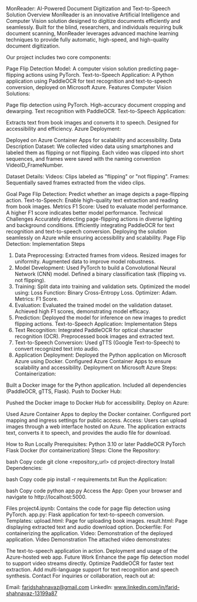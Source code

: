 MonReader: AI-Powered Document Digitization and Text-to-Speech Solution
Overview
MonReader is an innovative Artificial Intelligence and Computer Vision solution designed to digitize documents efficiently and seamlessly. Built for the blind, researchers, and individuals requiring bulk document scanning, MonReader leverages advanced machine learning techniques to provide fully automatic, high-speed, and high-quality document digitization.

Our project includes two core components:

Page Flip Detection Model: A computer vision solution predicting page-flipping actions using PyTorch.
Text-to-Speech Application: A Python application using PaddleOCR for text recognition and text-to-speech conversion, deployed on Microsoft Azure.
Features
Computer Vision Solutions:

Page flip detection using PyTorch.
High-accuracy document cropping and dewarping.
Text recognition with PaddleOCR.
Text-to-Speech Application:

Extracts text from book images and converts it to speech.
Designed for accessibility and efficiency.
Azure Deployment:

Deployed on Azure Container Apps for scalability and accessibility.
Data Description
Dataset:
We collected video data using smartphones and labeled them as flipping or not flipping. Each video was clipped into short sequences, and frames were saved with the naming convention VideoID_FrameNumber.

Dataset Details:
Videos: Clips labeled as "flipping" or "not flipping".
Frames: Sequentially saved frames extracted from the video clips.

Goal
Page Flip Detection: Predict whether an image depicts a page-flipping action.
Text-to-Speech: Enable high-quality text extraction and reading from book images.
Metrics
F1 Score: Used to evaluate model performance. A higher F1 score indicates better model performance.
Technical Challenges
Accurately detecting page-flipping actions in diverse lighting and background conditions.
Efficiently integrating PaddleOCR for text recognition and text-to-speech conversion.
Deploying the solution seamlessly on Azure while ensuring accessibility and scalability.
Page Flip Detection: Implementation Steps
1. Data Preprocessing:
Extracted frames from videos.
Resized images for uniformity.
Augmented data to improve model robustness.
2. Model Development:
Used PyTorch to build a Convolutional Neural Network (CNN) model.
Defined a binary classification task (flipping vs. not flipping).
3. Training:
Split data into training and validation sets.
Optimized the model using:
Loss Function: Binary Cross-Entropy Loss.
Optimizer: Adam.
Metrics: F1 Score.
4. Evaluation:
Evaluated the trained model on the validation dataset.
Achieved high F1 scores, demonstrating model efficacy.
5. Prediction:
Deployed the model for inference on new images to predict flipping actions.
Text-to-Speech Application: Implementation Steps
1. Text Recognition:
Integrated PaddleOCR for optical character recognition (OCR).
Preprocessed book images and extracted text.
2. Text-to-Speech Conversion:
Used gTTS (Google Text-to-Speech) to convert recognized text into audio.
3. Application Deployment:
Deployed the Python application on Microsoft Azure using Docker.
Configured Azure Container Apps to ensure scalability and accessibility.
Deployment on Microsoft Azure
Steps:
Containerization:

Built a Docker image for the Python application.
Included all dependencies (PaddleOCR, gTTS, Flask).
Push to Docker Hub:

Pushed the Docker image to Docker Hub for accessibility.
Deploy on Azure:

Used Azure Container Apps to deploy the Docker container.
Configured port mapping and ingress settings for public access.
Access:
Users can upload images through a web interface hosted on Azure. The application extracts text, converts it to speech, and provides the audio file for download.

How to Run Locally
Prerequisites:
Python 3.10 or later
PaddleOCR
PyTorch
Flask
Docker (for containerization)
Steps:
Clone the Repository:

bash
Copy code
git clone <repository_url>
cd project-directory
Install Dependencies:

bash
Copy code
pip install -r requirements.txt
Run the Application:

bash
Copy code
python app.py
Access the App: Open your browser and navigate to http://localhost:5000.

Files
project4.ipynb: Contains the code for page flip detection using PyTorch.
app.py: Flask application for text-to-speech conversion.
Templates:
upload.html: Page for uploading book images.
result.html: Page displaying extracted text and audio download option.
Dockerfile: For containerizing the application.
Video: Demonstration of the deployed application.
Video Demonstration
The attached video demonstrates:

The text-to-speech application in action.
Deployment and usage of the Azure-hosted web app.
Future Work
Enhance the page flip detection model to support video streams directly.
Optimize PaddleOCR for faster text extraction.
Add multi-language support for text recognition and speech synthesis.
Contact
For inquiries or collaboration, reach out at:

Email: faridshahnavaz@gmail.com
LinkedIn: www.linkedin.com/in/farid-shahnavaz-13199a87
